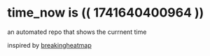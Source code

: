 # time_now is (( 1741640400964 ))

an automated repo that shows the currnent time

inspired by [breakingheatmap](https://github.com/breakingheatmap/breakingheatmap)